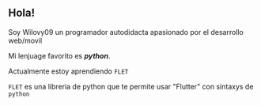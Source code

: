 ## Hola!

Soy Wilovy09 un programador autodidacta apasionado por el desarrollo web/movil

Mi lenjuage favorito es **_python_**.

Actualmente estoy aprendiendo ``FLET``

`FLET` es una libreria de python que te permite usar "Flutter" con sintaxys de `python`
